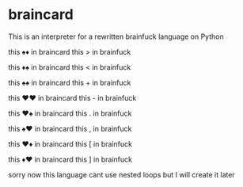 # braincard
This is an interpreter for a rewritten brainfuck language on Python

this ♠♦ in braincard this > in brainfuck

this ♦♠ in braincard this < in brainfuck

this ♠♠ in braincard this + in brainfuck

this ♥♥ in braincard this - in brainfuck

this ♥♠ in braincard this . in brainfuck

this ♠♥ in braincard this , in brainfuck

this ♥♦ in braincard this [ in brainfuck

this ♦♥ in braincard this ] in brainfuck

sorry now this language cant use nested loops but I will create it later
